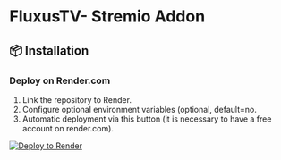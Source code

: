 # FluxusTV- Stremio Addon

## 📦 Installation

### Deploy on Render.com
1. Link the repository to Render.
2. Configure optional environment variables (optional, default=no.
3. Automatic deployment via this button (it is necessary to have a free account on render.com).

[![Deploy to Render](https://render.com/images/deploy-to-render-button.svg)](https://render.com/deploy?repo=https://github.com/kadeschs/FluxusTV)
